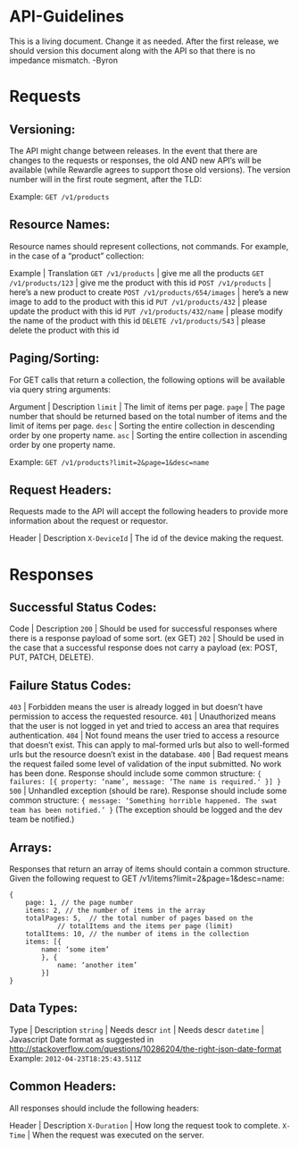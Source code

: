 # API-Guidelines

This is a living document. Change it as needed. After the first release, we should version this document along with the API so that there is no impedance mismatch. -Byron

# Requests
## Versioning:

The API might change between releases. In the event that there are changes to the requests or responses, the old AND new API’s will be available (while Rewardle agrees to support those old versions). The version number will in the first route segment, after the TLD:

Example: `GET /v1/products`

## Resource Names:
Resource names should represent collections, not commands. For example, in the case of a “product” collection:

Example | Translation
`GET /v1/products` | give me all the products
`GET /v1/products/123` | give me the product with this id
`POST /v1/products` | here’s a new product to create
`POST /v1/products/654/images` | here’s a new image to add to the product with this id
`PUT /v1/products/432` | please update the product with this id
`PUT /v1/products/432/name` | please modify the name of the product with this id
`DELETE /v1/products/543` | please delete the product with this id

## Paging/Sorting:

For GET calls that return a collection, the following options will be available via query string arguments:

Argument | Description
`limit` | The limit of items per page.
`page` | The page number that should be returned based on the total number of items and the limit of items per page.
`desc` | Sorting the entire collection in descending order by one property name.
`asc` | Sorting the entire collection in ascending order by one property name.

Example: `GET /v1/products?limit=2&page=1&desc=name`

## Request Headers:

Requests made to the API will accept the following headers to provide more information about the request or requestor.

Header | Description
`X-DeviceId` | The id of the device making the request.


# Responses

## Successful Status Codes:

Code | Description
`200` | Should be used for successful responses where there is a response payload of some sort. (ex GET)
`202` | Should be used in the case that a successful response does not carry a payload (ex: POST, PUT, PATCH, DELETE).

## Failure Status Codes:

`403` | Forbidden means the user is already logged in but doesn’t have permission to access the requested resource.
`401` | Unauthorized means that the user is not logged in yet and tried to access an area that requires authentication.
`404` | Not found means the user tried to access a resource that doesn’t exist. This can apply to mal-formed urls but also to well-formed urls but the resource doesn’t exist in the database.
`400` | Bad request means the request failed some level of validation of the input submitted. No work has been done. Response should include some common structure: `{ failures: [{ property: ‘name’, message: ‘The name is required.' }] }`
`500` | Unhandled exception (should be rare). Response should include some common structure: `{ message: ‘Something horrible happened. The swat team has been notified.’ }` (The exception should be logged and the dev team be notified.)

## Arrays:

Responses that return an array of items should contain a common structure. Given the following request to  GET /v1/items?limit=2&page=1&desc=name:

```
{
	page: 1, // the page number
	items: 2, // the number of items in the array
	totalPages: 5, 	// the total number of pages based on the 
			// totalItems and the items per page (limit)
	totalItems: 10, // the number of items in the collection
	items: [{
		name: ‘some item’
		}, {
			name: ‘another item’
		}]
}
```

## Data Types:

Type | Description
`string` | Needs descr
`int` | Needs descr
`datetime` | Javascript Date format as suggested in http://stackoverflow.com/questions/10286204/the-right-json-date-format Example: `2012-04-23T18:25:43.511Z`

## Common Headers:

All responses should include the following headers:

Header | Description
`X-Duration` | How long the request took to complete.
`X-Time` | When the request was executed on the server.
